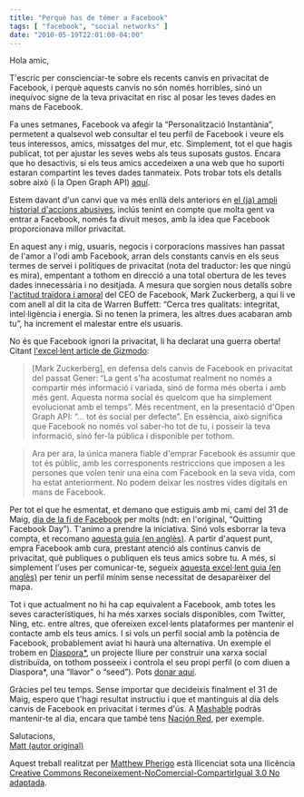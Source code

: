 ```yaml
---
title: "Perquè has de témer a Facebook"
tags: [ "facebook", "social networks" ]
date: "2010-05-19T22:01:00-04:00"
---
```


Hola amic,

T'escric per conscienciar-te sobre els recents canvis en privacitat de Facebook, i perquè aquests canvis no són només horribles, sinó un inequívoc signe de la teva privacitat en risc al posar les teves dades en mans de Facebook.

Fa unes setmanes, Facebook va afegir la “Personalització Instantània”, permetent a qualsevol web consultar el teu perfil de Facebook i veure els teus interessos, amics, missatges del mur, etc. Simplement, tot el que hagis publicat, tot per ajustar les seves webs als teus suposats gustos. Encara que ho desactivis, si els teus amics accedeixen a una web que ho suporti estaran compartint les teves dades tanmateix. Pots trobar tots els detalls sobre això (i la Open Graph API) [aquí](https://www.error500.net/open-graph-facebook-a-conquista-web/).

Estem davant d'un canvi que va més enllà dels anteriors en [el (ja) ampli historial d'accions abusives](https://www.eff.org/deeplinks/2010/04/facebook-timeline), inclús tenint en compte que molta gent va entrar a Facebook, només fa divuit mesos, amb la idea que Facebook proporcionava millor privacitat.

En aquest any i mig, usuaris, negocis i corporacions massives han passat de l'amor a l'odi amb Facebook, arran dels constants canvis en els seus termes de servei i polítiques de privacitat (nota del traductor: les que ningú es mira), empentant a tothom en direcció a una total obertura de les teves dades innecessària i no desitjada. A mesura que sorgien nous detalls sobre [l'actitud traïdora i amoral](http://www.abc.es/20100309/medios-redes-web/mark-zuckerberg-acusado-hackear-201003091156.html) del CEO de Facebook, Mark Zuckerberg, a qui li ve com anell al dit la cita de Warren Buffett: “Cerca tres qualitats: integritat, intel·ligència i energia. Si no tenen la primera, les altres dues acabaran amb tu”, ha increment el malestar entre els usuaris.

No és que Facebook ignori la privacitat, li ha declarat una guerra oberta! Citant [l'excel·lent article de Gizmodo](https://gizmodo.com/5530178/top-ten-reasons-you-should-quit-facebook):

> [Mark Zuckerberg], en defensa dels canvis de Facebook en privacitat del passat Gener: “La gent s'ha acostumat realment no només a compartir més informació i variada, sinó de forma més oberta i amb més gent. Aquesta norma social és quelcom que ha simplement evolucionat amb el temps”. Més recentment, en la presentació d'Open Graph API: “… tot és social per defecte”. En essència, això significa que Facebook no només vol saber-ho tot de tu, i posseir la teva informació, sinó fer-la pública i disponible per tothom.

> Ara per ara, la única manera fiable d'emprar Facebook és assumir que tot és públic, amb les corresponents restriccions que imposen a les persones que volen tenir una eina com Facebook en la seva vida, com ha estat anteriorment. No podem deixar les nostres vides digitals en mans de Facebook.

Per tot el que he esmentat, et demano que estiguis amb mi, camí del 31 de Maig, [dia de la fi de Facebook](https://gizmodo.com/5530178/top-ten-reasons-you-should-quit-facebook) per molts (ndt: en l'original, “Quitting Facebook Day”). T'animo a prendre la iniciativa. Sinó vols esborrar la teva compta, et recomano [aquesta guia (en anglès)](http://www.businessinsider.com/how-to-lock-down-your-facebook-profile-2010-5). A partir d'aquest punt, empra Facebook amb cura, prestant atenció als continus canvis de privacitat, què publiques o publiquen els teus amics sobre tu. A més, si simplement l'uses per comunicar-te, segueix [aquesta excel·lent guia (en anglès)](https://lifehacker.com/5538697/how-to-quit-facebook-without-actually-quitting-facebook?skyline=true&s=i) per tenir un perfil mínim sense necessitat de desaparèixer del mapa.

Tot i que actualment no hi ha cap equivalent a Facebook, amb totes les seves característiques, hi ha més xarxes socials disponibles, com Twitter, Ning, etc. entre altres, que ofereixen excel·lents plataformes per mantenir el contacte amb els teus amics. I si vols un perfil social amb la potència de Facebook, probablement aviat hi haurà una alternativa. Un exemple el trobem en [Diaspora*](https://www.joindiaspora.com/), un projecte lliure per construir una xarxa social distribuïda, on tothom posseeix i controla el seu propi perfil (o com diuen a Diaspora*, una “llavor” o “seed”). Pots [donar aquí](https://www.kickstarter.com/projects/mbs348/diaspora-the-personally-controlled-do-it-all-distr).

Gràcies pel teu temps. Sense importar que decideixis finalment el 31 de Maig, espero que t'hagi resultat instructiu i que et mantinguis al dia dels canvis de Facebook en privacitat i termes d'ús. A [Mashable](https://mashable.com/category/facebook/) podràs mantenir-te al dia, encara que també tens [Nación Red](http://www.nacionred.com/producto/facebook), per exemple.

Salutacions,<br>
[Matt (autor original)](https://twitter.com/mwpher)

Aquest treball realitzat per [Matthew Pherigo](https://twitter.com/mwpher) està llicenciat sota una llicència [Creative Commons Reconeixement-NoComercial-CompartirIgual 3.0 No adaptada](https://creativecommons.org/licenses/by-nc-sa/3.0/deed.ca).
